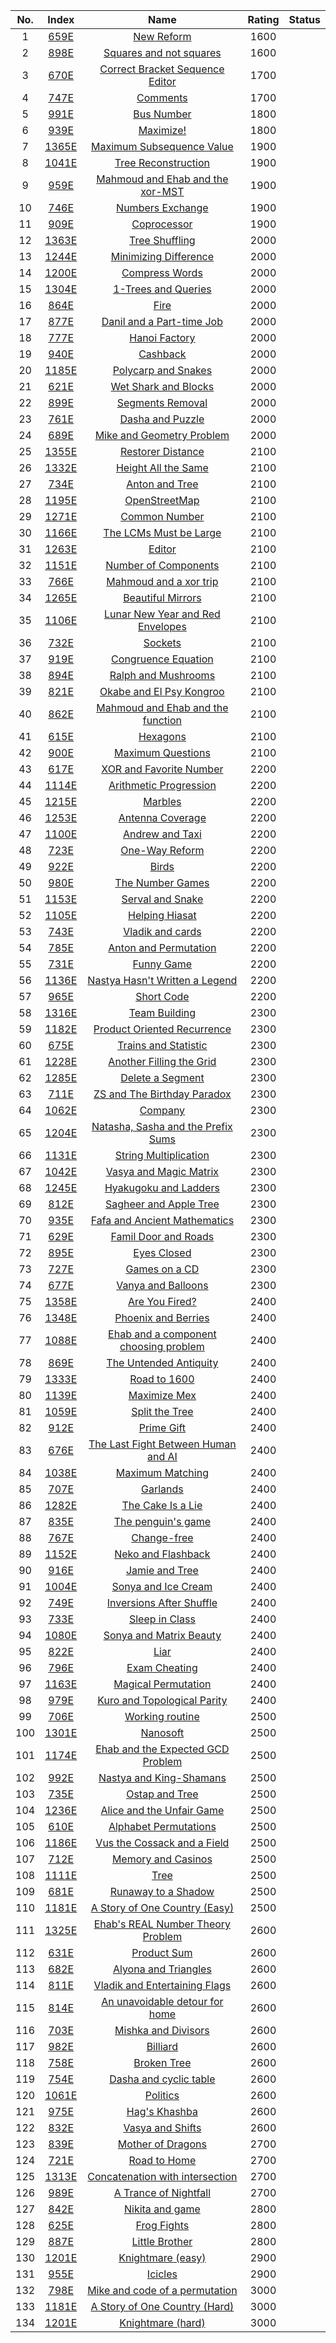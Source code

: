 No.|Index|Name|Rating|Status
:-:|:-:|:-:|:-:|:-:
1|[659E](http://codeforces.com/problemset/problem/659/E)|[New Reform](http://codeforces.com/problemset/problem/659/E)|1600|
2|[898E](http://codeforces.com/problemset/problem/898/E)|[Squares and not squares](http://codeforces.com/problemset/problem/898/E)|1600|
3|[670E](http://codeforces.com/problemset/problem/670/E)|[Correct Bracket Sequence Editor](http://codeforces.com/problemset/problem/670/E)|1700|
4|[747E](http://codeforces.com/problemset/problem/747/E)|[Comments](http://codeforces.com/problemset/problem/747/E)|1700|
5|[991E](http://codeforces.com/problemset/problem/991/E)|[Bus Number](http://codeforces.com/problemset/problem/991/E)|1800|
6|[939E](http://codeforces.com/problemset/problem/939/E)|[Maximize!](http://codeforces.com/problemset/problem/939/E)|1800|
7|[1365E](http://codeforces.com/problemset/problem/1365/E)|[Maximum Subsequence Value](http://codeforces.com/problemset/problem/1365/E)|1900|
8|[1041E](http://codeforces.com/problemset/problem/1041/E)|[Tree Reconstruction](http://codeforces.com/problemset/problem/1041/E)|1900|
9|[959E](http://codeforces.com/problemset/problem/959/E)|[Mahmoud and Ehab and the xor-MST](http://codeforces.com/problemset/problem/959/E)|1900|
10|[746E](http://codeforces.com/problemset/problem/746/E)|[Numbers Exchange](http://codeforces.com/problemset/problem/746/E)|1900|
11|[909E](http://codeforces.com/problemset/problem/909/E)|[Coprocessor](http://codeforces.com/problemset/problem/909/E)|1900|
12|[1363E](http://codeforces.com/problemset/problem/1363/E)|[Tree Shuffling](http://codeforces.com/problemset/problem/1363/E)|2000|
13|[1244E](http://codeforces.com/problemset/problem/1244/E)|[Minimizing Difference](http://codeforces.com/problemset/problem/1244/E)|2000|
14|[1200E](http://codeforces.com/problemset/problem/1200/E)|[Compress Words](http://codeforces.com/problemset/problem/1200/E)|2000|
15|[1304E](http://codeforces.com/problemset/problem/1304/E)|[1-Trees and Queries](http://codeforces.com/problemset/problem/1304/E)|2000|
16|[864E](http://codeforces.com/problemset/problem/864/E)|[Fire](http://codeforces.com/problemset/problem/864/E)|2000|
17|[877E](http://codeforces.com/problemset/problem/877/E)|[Danil and a Part-time Job](http://codeforces.com/problemset/problem/877/E)|2000|
18|[777E](http://codeforces.com/problemset/problem/777/E)|[Hanoi Factory](http://codeforces.com/problemset/problem/777/E)|2000|
19|[940E](http://codeforces.com/problemset/problem/940/E)|[Cashback](http://codeforces.com/problemset/problem/940/E)|2000|
20|[1185E](http://codeforces.com/problemset/problem/1185/E)|[Polycarp and Snakes](http://codeforces.com/problemset/problem/1185/E)|2000|
21|[621E](http://codeforces.com/problemset/problem/621/E)|[Wet Shark and Blocks](http://codeforces.com/problemset/problem/621/E)|2000|
22|[899E](http://codeforces.com/problemset/problem/899/E)|[Segments Removal](http://codeforces.com/problemset/problem/899/E)|2000|
23|[761E](http://codeforces.com/problemset/problem/761/E)|[Dasha and Puzzle](http://codeforces.com/problemset/problem/761/E)|2000|
24|[689E](http://codeforces.com/problemset/problem/689/E)|[Mike and Geometry Problem](http://codeforces.com/problemset/problem/689/E)|2000|
25|[1355E](http://codeforces.com/problemset/problem/1355/E)|[Restorer Distance](http://codeforces.com/problemset/problem/1355/E)|2100|
26|[1332E](http://codeforces.com/problemset/problem/1332/E)|[Height All the Same](http://codeforces.com/problemset/problem/1332/E)|2100|
27|[734E](http://codeforces.com/problemset/problem/734/E)|[Anton and Tree](http://codeforces.com/problemset/problem/734/E)|2100|
28|[1195E](http://codeforces.com/problemset/problem/1195/E)|[OpenStreetMap](http://codeforces.com/problemset/problem/1195/E)|2100|
29|[1271E](http://codeforces.com/problemset/problem/1271/E)|[Common Number](http://codeforces.com/problemset/problem/1271/E)|2100|
30|[1166E](http://codeforces.com/problemset/problem/1166/E)|[The LCMs Must be Large](http://codeforces.com/problemset/problem/1166/E)|2100|
31|[1263E](http://codeforces.com/problemset/problem/1263/E)|[Editor](http://codeforces.com/problemset/problem/1263/E)|2100|
32|[1151E](http://codeforces.com/problemset/problem/1151/E)|[Number of Components](http://codeforces.com/problemset/problem/1151/E)|2100|
33|[766E](http://codeforces.com/problemset/problem/766/E)|[Mahmoud and a xor trip](http://codeforces.com/problemset/problem/766/E)|2100|
34|[1265E](http://codeforces.com/problemset/problem/1265/E)|[Beautiful Mirrors](http://codeforces.com/problemset/problem/1265/E)|2100|
35|[1106E](http://codeforces.com/problemset/problem/1106/E)|[Lunar New Year and Red Envelopes](http://codeforces.com/problemset/problem/1106/E)|2100|
36|[732E](http://codeforces.com/problemset/problem/732/E)|[Sockets](http://codeforces.com/problemset/problem/732/E)|2100|
37|[919E](http://codeforces.com/problemset/problem/919/E)|[Congruence Equation](http://codeforces.com/problemset/problem/919/E)|2100|
38|[894E](http://codeforces.com/problemset/problem/894/E)|[Ralph and Mushrooms](http://codeforces.com/problemset/problem/894/E)|2100|
39|[821E](http://codeforces.com/problemset/problem/821/E)|[Okabe and El Psy Kongroo](http://codeforces.com/problemset/problem/821/E)|2100|
40|[862E](http://codeforces.com/problemset/problem/862/E)|[Mahmoud and Ehab and the function](http://codeforces.com/problemset/problem/862/E)|2100|
41|[615E](http://codeforces.com/problemset/problem/615/E)|[Hexagons](http://codeforces.com/problemset/problem/615/E)|2100|
42|[900E](http://codeforces.com/problemset/problem/900/E)|[Maximum Questions](http://codeforces.com/problemset/problem/900/E)|2100|
43|[617E](http://codeforces.com/problemset/problem/617/E)|[XOR and Favorite Number](http://codeforces.com/problemset/problem/617/E)|2200|
44|[1114E](http://codeforces.com/problemset/problem/1114/E)|[Arithmetic Progression](http://codeforces.com/problemset/problem/1114/E)|2200|
45|[1215E](http://codeforces.com/problemset/problem/1215/E)|[Marbles](http://codeforces.com/problemset/problem/1215/E)|2200|
46|[1253E](http://codeforces.com/problemset/problem/1253/E)|[Antenna Coverage](http://codeforces.com/problemset/problem/1253/E)|2200|
47|[1100E](http://codeforces.com/problemset/problem/1100/E)|[Andrew and Taxi](http://codeforces.com/problemset/problem/1100/E)|2200|
48|[723E](http://codeforces.com/problemset/problem/723/E)|[One-Way Reform](http://codeforces.com/problemset/problem/723/E)|2200|
49|[922E](http://codeforces.com/problemset/problem/922/E)|[Birds](http://codeforces.com/problemset/problem/922/E)|2200|
50|[980E](http://codeforces.com/problemset/problem/980/E)|[The Number Games](http://codeforces.com/problemset/problem/980/E)|2200|
51|[1153E](http://codeforces.com/problemset/problem/1153/E)|[Serval and Snake](http://codeforces.com/problemset/problem/1153/E)|2200|
52|[1105E](http://codeforces.com/problemset/problem/1105/E)|[Helping Hiasat ](http://codeforces.com/problemset/problem/1105/E)|2200|
53|[743E](http://codeforces.com/problemset/problem/743/E)|[Vladik and cards](http://codeforces.com/problemset/problem/743/E)|2200|
54|[785E](http://codeforces.com/problemset/problem/785/E)|[Anton and Permutation](http://codeforces.com/problemset/problem/785/E)|2200|
55|[731E](http://codeforces.com/problemset/problem/731/E)|[Funny Game](http://codeforces.com/problemset/problem/731/E)|2200|
56|[1136E](http://codeforces.com/problemset/problem/1136/E)|[Nastya Hasn't Written a Legend](http://codeforces.com/problemset/problem/1136/E)|2200|
57|[965E](http://codeforces.com/problemset/problem/965/E)|[Short Code](http://codeforces.com/problemset/problem/965/E)|2200|
58|[1316E](http://codeforces.com/problemset/problem/1316/E)|[Team Building](http://codeforces.com/problemset/problem/1316/E)|2300|
59|[1182E](http://codeforces.com/problemset/problem/1182/E)|[Product Oriented Recurrence](http://codeforces.com/problemset/problem/1182/E)|2300|
60|[675E](http://codeforces.com/problemset/problem/675/E)|[Trains and Statistic](http://codeforces.com/problemset/problem/675/E)|2300|
61|[1228E](http://codeforces.com/problemset/problem/1228/E)|[Another Filling the Grid](http://codeforces.com/problemset/problem/1228/E)|2300|
62|[1285E](http://codeforces.com/problemset/problem/1285/E)|[Delete a Segment](http://codeforces.com/problemset/problem/1285/E)|2300|
63|[711E](http://codeforces.com/problemset/problem/711/E)|[ZS and The Birthday Paradox](http://codeforces.com/problemset/problem/711/E)|2300|
64|[1062E](http://codeforces.com/problemset/problem/1062/E)|[Company](http://codeforces.com/problemset/problem/1062/E)|2300|
65|[1204E](http://codeforces.com/problemset/problem/1204/E)|[Natasha, Sasha and the Prefix Sums](http://codeforces.com/problemset/problem/1204/E)|2300|
66|[1131E](http://codeforces.com/problemset/problem/1131/E)|[String Multiplication](http://codeforces.com/problemset/problem/1131/E)|2300|
67|[1042E](http://codeforces.com/problemset/problem/1042/E)|[Vasya and Magic Matrix](http://codeforces.com/problemset/problem/1042/E)|2300|
68|[1245E](http://codeforces.com/problemset/problem/1245/E)|[Hyakugoku and Ladders](http://codeforces.com/problemset/problem/1245/E)|2300|
69|[812E](http://codeforces.com/problemset/problem/812/E)|[Sagheer and Apple Tree](http://codeforces.com/problemset/problem/812/E)|2300|
70|[935E](http://codeforces.com/problemset/problem/935/E)|[Fafa and Ancient Mathematics](http://codeforces.com/problemset/problem/935/E)|2300|
71|[629E](http://codeforces.com/problemset/problem/629/E)|[Famil Door and Roads](http://codeforces.com/problemset/problem/629/E)|2300|
72|[895E](http://codeforces.com/problemset/problem/895/E)|[Eyes Closed](http://codeforces.com/problemset/problem/895/E)|2300|
73|[727E](http://codeforces.com/problemset/problem/727/E)|[Games on a CD](http://codeforces.com/problemset/problem/727/E)|2300|
74|[677E](http://codeforces.com/problemset/problem/677/E)|[Vanya and Balloons](http://codeforces.com/problemset/problem/677/E)|2300|
75|[1358E](http://codeforces.com/problemset/problem/1358/E)|[Are You Fired?](http://codeforces.com/problemset/problem/1358/E)|2400|
76|[1348E](http://codeforces.com/problemset/problem/1348/E)|[Phoenix and Berries](http://codeforces.com/problemset/problem/1348/E)|2400|
77|[1088E](http://codeforces.com/problemset/problem/1088/E)|[Ehab and a component choosing problem](http://codeforces.com/problemset/problem/1088/E)|2400|
78|[869E](http://codeforces.com/problemset/problem/869/E)|[The Untended Antiquity](http://codeforces.com/problemset/problem/869/E)|2400|
79|[1333E](http://codeforces.com/problemset/problem/1333/E)|[Road to 1600](http://codeforces.com/problemset/problem/1333/E)|2400|
80|[1139E](http://codeforces.com/problemset/problem/1139/E)|[Maximize Mex](http://codeforces.com/problemset/problem/1139/E)|2400|
81|[1059E](http://codeforces.com/problemset/problem/1059/E)|[Split the Tree](http://codeforces.com/problemset/problem/1059/E)|2400|
82|[912E](http://codeforces.com/problemset/problem/912/E)|[Prime Gift](http://codeforces.com/problemset/problem/912/E)|2400|
83|[676E](http://codeforces.com/problemset/problem/676/E)|[The Last Fight Between Human and AI](http://codeforces.com/problemset/problem/676/E)|2400|
84|[1038E](http://codeforces.com/problemset/problem/1038/E)|[Maximum Matching](http://codeforces.com/problemset/problem/1038/E)|2400|
85|[707E](http://codeforces.com/problemset/problem/707/E)|[Garlands](http://codeforces.com/problemset/problem/707/E)|2400|
86|[1282E](http://codeforces.com/problemset/problem/1282/E)|[The Cake Is a Lie](http://codeforces.com/problemset/problem/1282/E)|2400|
87|[835E](http://codeforces.com/problemset/problem/835/E)|[The penguin's game](http://codeforces.com/problemset/problem/835/E)|2400|
88|[767E](http://codeforces.com/problemset/problem/767/E)|[Change-free](http://codeforces.com/problemset/problem/767/E)|2400|
89|[1152E](http://codeforces.com/problemset/problem/1152/E)|[Neko and Flashback](http://codeforces.com/problemset/problem/1152/E)|2400|
90|[916E](http://codeforces.com/problemset/problem/916/E)|[Jamie and Tree](http://codeforces.com/problemset/problem/916/E)|2400|
91|[1004E](http://codeforces.com/problemset/problem/1004/E)|[Sonya and Ice Cream](http://codeforces.com/problemset/problem/1004/E)|2400|
92|[749E](http://codeforces.com/problemset/problem/749/E)|[Inversions After Shuffle](http://codeforces.com/problemset/problem/749/E)|2400|
93|[733E](http://codeforces.com/problemset/problem/733/E)|[Sleep in Class](http://codeforces.com/problemset/problem/733/E)|2400|
94|[1080E](http://codeforces.com/problemset/problem/1080/E)|[Sonya and Matrix Beauty](http://codeforces.com/problemset/problem/1080/E)|2400|
95|[822E](http://codeforces.com/problemset/problem/822/E)|[Liar](http://codeforces.com/problemset/problem/822/E)|2400|
96|[796E](http://codeforces.com/problemset/problem/796/E)|[Exam Cheating](http://codeforces.com/problemset/problem/796/E)|2400|
97|[1163E](http://codeforces.com/problemset/problem/1163/E)|[Magical Permutation](http://codeforces.com/problemset/problem/1163/E)|2400|
98|[979E](http://codeforces.com/problemset/problem/979/E)|[Kuro and Topological Parity](http://codeforces.com/problemset/problem/979/E)|2400|
99|[706E](http://codeforces.com/problemset/problem/706/E)|[Working routine](http://codeforces.com/problemset/problem/706/E)|2500|
100|[1301E](http://codeforces.com/problemset/problem/1301/E)|[Nanosoft](http://codeforces.com/problemset/problem/1301/E)|2500|
101|[1174E](http://codeforces.com/problemset/problem/1174/E)|[Ehab and the Expected GCD Problem](http://codeforces.com/problemset/problem/1174/E)|2500|
102|[992E](http://codeforces.com/problemset/problem/992/E)|[Nastya and King-Shamans](http://codeforces.com/problemset/problem/992/E)|2500|
103|[735E](http://codeforces.com/problemset/problem/735/E)|[Ostap and Tree](http://codeforces.com/problemset/problem/735/E)|2500|
104|[1236E](http://codeforces.com/problemset/problem/1236/E)|[Alice and the Unfair Game](http://codeforces.com/problemset/problem/1236/E)|2500|
105|[610E](http://codeforces.com/problemset/problem/610/E)|[Alphabet Permutations](http://codeforces.com/problemset/problem/610/E)|2500|
106|[1186E](http://codeforces.com/problemset/problem/1186/E)|[Vus the Cossack and a Field](http://codeforces.com/problemset/problem/1186/E)|2500|
107|[712E](http://codeforces.com/problemset/problem/712/E)|[Memory and Casinos](http://codeforces.com/problemset/problem/712/E)|2500|
108|[1111E](http://codeforces.com/problemset/problem/1111/E)|[Tree](http://codeforces.com/problemset/problem/1111/E)|2500|
109|[681E](http://codeforces.com/problemset/problem/681/E)|[Runaway to a Shadow](http://codeforces.com/problemset/problem/681/E)|2500|
110|[1181E](http://codeforces.com/problemset/problem/1181/E1)|[A Story of One Country (Easy)](http://codeforces.com/problemset/problem/1181/E1)|2500|
111|[1325E](http://codeforces.com/problemset/problem/1325/E)|[Ehab's REAL Number Theory Problem](http://codeforces.com/problemset/problem/1325/E)|2600|
112|[631E](http://codeforces.com/problemset/problem/631/E)|[Product Sum](http://codeforces.com/problemset/problem/631/E)|2600|
113|[682E](http://codeforces.com/problemset/problem/682/E)|[Alyona and Triangles](http://codeforces.com/problemset/problem/682/E)|2600|
114|[811E](http://codeforces.com/problemset/problem/811/E)|[Vladik and Entertaining Flags](http://codeforces.com/problemset/problem/811/E)|2600|
115|[814E](http://codeforces.com/problemset/problem/814/E)|[An unavoidable detour for home](http://codeforces.com/problemset/problem/814/E)|2600|
116|[703E](http://codeforces.com/problemset/problem/703/E)|[Mishka and Divisors](http://codeforces.com/problemset/problem/703/E)|2600|
117|[982E](http://codeforces.com/problemset/problem/982/E)|[Billiard](http://codeforces.com/problemset/problem/982/E)|2600|
118|[758E](http://codeforces.com/problemset/problem/758/E)|[Broken Tree](http://codeforces.com/problemset/problem/758/E)|2600|
119|[754E](http://codeforces.com/problemset/problem/754/E)|[Dasha and cyclic table](http://codeforces.com/problemset/problem/754/E)|2600|
120|[1061E](http://codeforces.com/problemset/problem/1061/E)|[Politics](http://codeforces.com/problemset/problem/1061/E)|2600|
121|[975E](http://codeforces.com/problemset/problem/975/E)|[Hag's Khashba](http://codeforces.com/problemset/problem/975/E)|2600|
122|[832E](http://codeforces.com/problemset/problem/832/E)|[Vasya and Shifts](http://codeforces.com/problemset/problem/832/E)|2600|
123|[839E](http://codeforces.com/problemset/problem/839/E)|[Mother of Dragons](http://codeforces.com/problemset/problem/839/E)|2700|
124|[721E](http://codeforces.com/problemset/problem/721/E)|[Road to Home](http://codeforces.com/problemset/problem/721/E)|2700|
125|[1313E](http://codeforces.com/problemset/problem/1313/E)|[Concatenation with intersection](http://codeforces.com/problemset/problem/1313/E)|2700|
126|[989E](http://codeforces.com/problemset/problem/989/E)|[A Trance of Nightfall](http://codeforces.com/problemset/problem/989/E)|2700|
127|[842E](http://codeforces.com/problemset/problem/842/E)|[Nikita and game](http://codeforces.com/problemset/problem/842/E)|2800|
128|[625E](http://codeforces.com/problemset/problem/625/E)|[Frog Fights](http://codeforces.com/problemset/problem/625/E)|2800|
129|[887E](http://codeforces.com/problemset/problem/887/E)|[Little Brother](http://codeforces.com/problemset/problem/887/E)|2800|
130|[1201E](http://codeforces.com/problemset/problem/1201/E1)|[Knightmare (easy)](http://codeforces.com/problemset/problem/1201/E1)|2900|
131|[955E](http://codeforces.com/problemset/problem/955/E)|[Icicles](http://codeforces.com/problemset/problem/955/E)|2900|
132|[798E](http://codeforces.com/problemset/problem/798/E)|[Mike and code of a permutation](http://codeforces.com/problemset/problem/798/E)|3000|
133|[1181E](http://codeforces.com/problemset/problem/1181/E2)|[A Story of One Country (Hard)](http://codeforces.com/problemset/problem/1181/E2)|3000|
134|[1201E](http://codeforces.com/problemset/problem/1201/E2)|[Knightmare (hard)](http://codeforces.com/problemset/problem/1201/E2)|3000|
